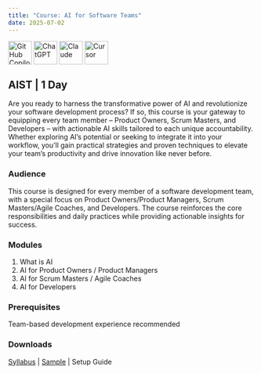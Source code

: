 ```yaml
---
title: "Course: AI for Software Teams"
date: 2025-07-02
---
```


<img src="/images/ai/github-copilot.png" alt="GitHub Copilot" title="GitHub Copilot" style="height: 48px; margin-bottom: 0; vertical-align: middle;">
<img src="/images/ai/chatgpt.png" alt="ChatGPT" title="ChatGPT" style="height: 48px; margin-bottom: 0; vertical-align: middle;">
<img src="/images/ai/claude.png" alt="Claude" title="Claude" style="height: 48px; margin-bottom: 0; vertical-align: middle;">
<img src="/images/ai/cursor.png" alt="Cursor" title="Cursor" style="height: 48px; margin-bottom: 0; vertical-align: middle;">

## AIST | 1 Day
Are you ready to harness the transformative power of AI and revolutionize your software development process? If so, this course is your gateway to equipping every team member – Product Owners, Scrum Masters, and Developers – with actionable AI skills tailored to each unique accountability. Whether exploring AI’s potential or seeking to integrate it into your workflow, you’ll gain practical strategies and proven techniques to elevate your team’s productivity and drive innovation like never before.

### Audience
This course is designed for every member of a software development team, with a special focus on Product Owners/Product Managers, Scrum Masters/Agile Coaches, and Developers. The course reinforces the core responsibilities and daily practices while providing actionable insights for success.

### Modules
1. What is AI
2. AI for Product Owners / Product Managers
3. AI for Scrum Masters / Agile Coaches
4. AI for Developers

### Prerequisites
Team-based development experience recommended

### Downloads

<a href="/downloads/syllabi/aist.pdf" target="_blank">Syllabus</a> | <a href="/downloads/samples/aist.sample.pdf" target="_blank">Sample</a> | Setup Guide